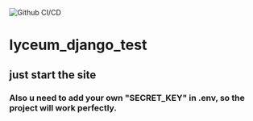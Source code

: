 ![Github CI/CD](https://img.shields.io/github/actions/workflow/status/alberto-de-swerto/lyceum_django_test/python-package.yml?branch=main)
# lyceum_django_test
## just start the site
### Also u need to add your own "SECRET_KEY" in .env, so the project will work perfectly.
